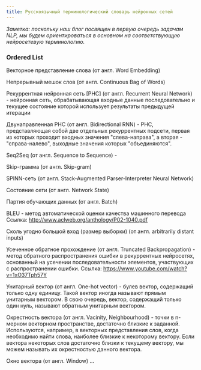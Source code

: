 ```yaml
---
title: Русскоязычный терминологический словарь нейронных сетей
---
```


*Заметка: поскольку наш блог посвящен в первую очередь задачам NLP, мы будем ориентироваться в основном на соответствующую нейросетевую терминологию.*

### Ordered List

Векторное представление слова (от англ. Word Embedding)

Непрерывный мешок слов (от англ. Continuous Bag of Words)

Рекуррентная нейронная сеть [РНС] (от англ. Recurrent Neural Network) - нейронная сеть, обрабатывающая входные данные последовательно и текущее состояние которой использует результаты предыдущей итерации

   Двунаправленная РНС (от англ. Bidirectional RNN) - РНС, представляющая собой две отдельных рекуррентных подсети, первая из которых проходит входных значения "слева-направа", а вторая - "справа-налево", выходные значения которых "объединяются".

Seq2Seq (от англ. Sequence to Sequence) - 

Skip-грамма (от англ. Skip-gram)

SPINN-сеть (от англ. Stack-Augmented Parser-Interpreter Neural Network)

Состояние сети (от англ. Network State)

Партия обучающих данных (от англ. Batch)

BLEU - метод автоматической оценки качества машинного перевода
        Ссылка: http://www.aclweb.org/anthology/P02-1040.pdf

Сколь угодно большой вход (размер выборки) (от англ. arbitrarily distant inputs)

Усеченное обратное прохождение (от англ. Truncated Backpropagation) -  метод обратного распространения ошибки в рекуррентных нейросетях, основанный на усечении последовательности элементов, участвующих с распространении ошибки.
        Ссылка: https://www.youtube.com/watch?v=1xO37Tph57Y

Унитарный вектор (от англ. One-hot vector) - булев вектор, содержащий только одну единицу. Такой вектор иногда называют прямым унитарным вектором. В свою очередь, вектор, содержащий только один нуль, называют обратным унитарным вектором.

Окрестность вектора (от англ. Vacinity, Neighbourhood) - точки в n-мерном векторном пространстве, достаточно близкие к заданной. Используются, например, в векторных представления слов, когда необходимо найти слова, наиболее близкие к некоторому вектору. Если вектора некоторых слов достаточно близки к текущему вектору, мы можем называть их окрестностью данного вектора.

Окно вектора (от англ. Window) ...

###
